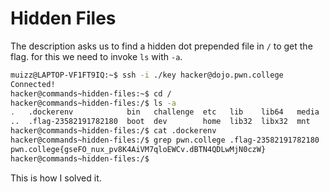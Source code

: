 # Hidden Files

The description asks us to find a hidden dot prepended file in `/` to get the flag.
for this we need to invoke `ls` with `-a`.

```bash
muizz@LAPTOP-VF1FT9IQ:~$ ssh -i ./key hacker@dojo.pwn.college
Connected!
hacker@commands~hidden-files:~$ cd /
hacker@commands~hidden-files:/$ ls -a
.   .dockerenv            bin   challenge  etc   lib    lib64   media  nix  proc  run   srv  tmp  var
..  .flag-23582191782180  boot  dev        home  lib32  libx32  mnt    opt  root  sbin  sys  usr
hacker@commands~hidden-files:/$ cat .dockerenv
hacker@commands~hidden-files:/$ grep pwn.college .flag-23582191782180
pwn.college{gseFO_nux_pv8K4AiVM7qloEWCv.dBTN4QDLwMjN0czW}
hacker@commands~hidden-files:/$
```

This is how I solved it.
